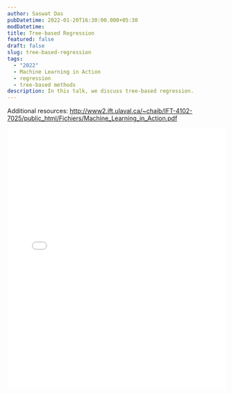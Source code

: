 ```yaml
---
author: Saswat Das
pubDatetime: 2022-01-20T16:30:00.000+05:30
modDatetime:
title: Tree-based Regression
featured: false
draft: false
slug: tree-based-regression
tags:
  - "2022"
  - Machine Learning in Action
  - regression
  - tree-based methods
description: In this talk, we discuss tree-based regression.
---
```


Additional resources:
http://www2.ift.ulaval.ca/~chaib/IFT-4102-7025/public_html/Fichiers/Machine_Learning_in_Action.pdf

<embed src="/labtalks/assets/slides/2022-01-20--Saswat--tree-based-regression.pdf" type="application/pdf" width="100%" height="600px">
